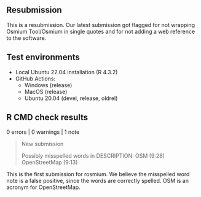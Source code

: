 ## Resubmission

This is a resubmission. Our latest submission got flagged for not wrapping
Osmium Tool/Osmium in single quotes and for not adding a web reference to the
software.

## Test environments

- Local Ubuntu 22.04 installation (R 4.3.2)
- GitHub Actions:
  - Windows (release)
  - MacOS (release)
  - Ubuntu 20.04 (devel, release, oldrel)

## R CMD check results

0 errors | 0 warnings | 1 note

>  New submission
>  
>  Possibly misspelled words in DESCRIPTION:
>    OSM (9:28)
>    OpenStreetMap (9:13)

This is the first submission for rosmium. We believe the misspelled word note
is a false positive, since the words are correctly spelled. OSM is an acronym
for OpenStreetMap.
